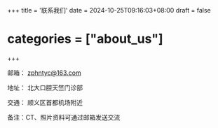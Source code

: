 +++
title = '联系我们'
date = 2024-10-25T09:16:03+08:00
draft = false
# categories = ["about_us"]
+++



邮箱： zphntyc@163.com 

地址： 北大口腔天竺门诊部

交通： 顺义区首都机场附近

备注：CT、照片资料可通过邮箱发送交流

